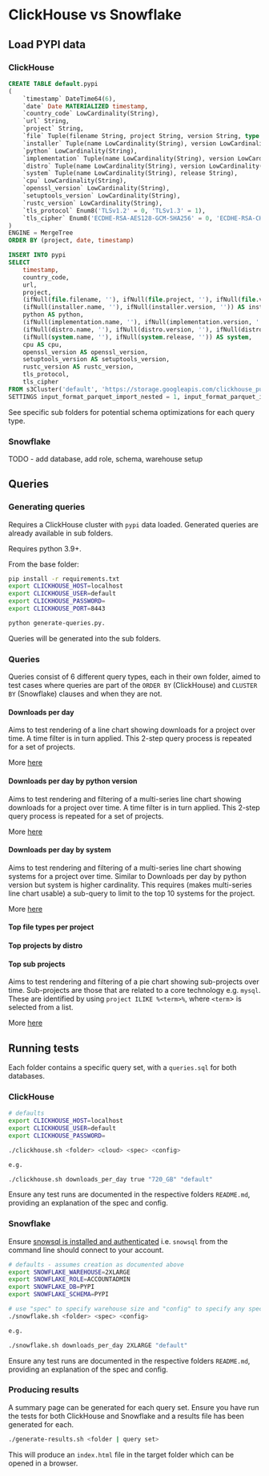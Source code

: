 # ClickHouse vs Snowflake

## Load PYPI data

### ClickHouse

```sql
CREATE TABLE default.pypi
(
    `timestamp` DateTime64(6),
    `date` Date MATERIALIZED timestamp,
    `country_code` LowCardinality(String),
    `url` String,
    `project` String,
    `file` Tuple(filename String, project String, version String, type Enum8('bdist_wheel' = 0, 'sdist' = 1, 'bdist_egg' = 2, 'bdist_wininst' = 3, 'bdist_dumb' = 4, 'bdist_msi' = 5, 'bdist_rpm' = 6, 'bdist_dmg' = 7)),
    `installer` Tuple(name LowCardinality(String), version LowCardinality(String)),
    `python` LowCardinality(String),
    `implementation` Tuple(name LowCardinality(String), version LowCardinality(String)),
    `distro` Tuple(name LowCardinality(String), version LowCardinality(String), id LowCardinality(String), libc Tuple(lib Enum8('' = 0, 'glibc' = 1, 'libc' = 2), version LowCardinality(String))),
    `system` Tuple(name LowCardinality(String), release String),
    `cpu` LowCardinality(String),
    `openssl_version` LowCardinality(String),
    `setuptools_version` LowCardinality(String),
    `rustc_version` LowCardinality(String),
    `tls_protocol` Enum8('TLSv1.2' = 0, 'TLSv1.3' = 1),
    `tls_cipher` Enum8('ECDHE-RSA-AES128-GCM-SHA256' = 0, 'ECDHE-RSA-CHACHA20-POLY1305' = 1, 'ECDHE-RSA-AES128-SHA256' = 2, 'TLS_AES_256_GCM_SHA384' = 3, 'AES128-GCM-SHA256' = 4, 'TLS_AES_128_GCM_SHA256' = 5, 'ECDHE-RSA-AES256-GCM-SHA384' = 6, 'AES128-SHA' = 7, 'ECDHE-RSA-AES128-SHA' = 8)
)
ENGINE = MergeTree
ORDER BY (project, date, timestamp)

INSERT INTO pypi
SELECT
    timestamp,
    country_code,
    url,
    project,
    (ifNull(file.filename, ''), ifNull(file.project, ''), ifNull(file.version, ''), ifNull(file.type, '')) AS file,
    (ifNull(installer.name, ''), ifNull(installer.version, '')) AS installer,
    python AS python,
    (ifNull(implementation.name, ''), ifNull(implementation.version, '')) AS implementation,
    (ifNull(distro.name, ''), ifNull(distro.version, ''), ifNull(distro.id, ''), (ifNull(distro.libc.lib, ''), ifNull(distro.libc.version, ''))) AS distro,
    (ifNull(system.name, ''), ifNull(system.release, '')) AS system,
    cpu AS cpu,
    openssl_version AS openssl_version,
    setuptools_version AS setuptools_version,
    rustc_version AS rustc_version,
    tls_protocol,
    tls_cipher
FROM s3Cluster('default', 'https://storage.googleapis.com/clickhouse_public_datasets/pypi/file_downloads/2023/*.parquet', 'Parquet', 'timestamp DateTime64(6), country_code LowCardinality(String), url String, project String, `file.filename` String, `file.project` String, `file.version` String, `file.type` String, `installer.name` String, `installer.version` String, python String, `implementation.name` String, `implementation.version` String, `distro.name` String, `distro.version` String, `distro.id` String, `distro.libc.lib` String, `distro.libc.version` String, `system.name` String, `system.release` String, cpu String, openssl_version String, setuptools_version String, rustc_version String,tls_protocol String, tls_cipher String')
SETTINGS input_format_parquet_import_nested = 1, input_format_parquet_import_nested = 1, max_insert_block_size = 100000000, min_insert_block_size_rows = 100000000, min_insert_block_size_bytes = 500000000, parts_to_throw_insert = 50000, max_insert_threads = 16
```

See specific sub folders for potential schema optimizations for each query type.


### Snowflake

TODO - add database, add role, schema, warehouse setup


## Queries

### Generating queries

Requires a ClickHouse cluster with `pypi` data loaded. Generated queries are already available in sub folders.

Requires python 3.9+.

From the base folder:

```bash 
pip install -r requirements.txt
export CLICKHOUSE_HOST=localhost
export CLICKHOUSE_USER=default
export CLICKHOUSE_PASSWORD=
export CLICKHOUSE_PORT=8443

python generate-queries.py.
```

Queries will be generated into the sub folders.

### Queries

Queries consist of 6 different query types, each in their own folder, aimed to test cases where queries are part of the `ORDER BY` (ClickHouse) and `CLUSTER BY` (Snowflake) clauses and when they are not.

#### Downloads per day

Aims to test rendering of a line chart showing downloads for a project over time. A time filter is in turn applied. This 2-step query process is repeated for a set of projects.

More [here](./downloads_per_day/README.md)

#### Downloads per day by python version

Aims to test rendering and filtering of a multi-series line chart showing downloads for a project over time. A time filter is in turn applied. This 2-step query process is repeated for a set of projects.

More [here](./downloads_per_day_by_python_version/README.md)

#### Downloads per day by system

Aims to test rendering and filtering of a multi-series line chart showing systems for a project over time. Similar to Downloads per day by python version but system is higher cardinality. 
This requires (makes multi-series line chart usable) a sub-query to limit to the top 10 systems for the project.

More [here](./downloads_per_day_by_system/README.md)

#### Top file types per project


#### Top projects by distro


#### Top sub projects

Aims to test rendering and filtering of a pie chart showing sub-projects over time. Sub-projects are those that are related to a core technology e.g. `mysql`. These are identified by using `project ILIKE %<term>%`, where `<term`> is selected from a list. 

More [here](./top_sub_projects/README.md)

## Running tests

Each folder contains a specific query set, with a `queries.sql` for both databases.

### ClickHouse

```bash
# defaults
export CLICKHOUSE_HOST=localhost
export CLICKHOUSE_USER=default
export CLICKHOUSE_PASSWORD=

./clickhouse.sh <folder> <cloud> <spec> <config>

e.g.

./clickhouse.sh downloads_per_day true "720_GB" "default"
```

Ensure any test runs are documented in the respective folders `README.md`, providing an explanation of the spec and config.

### Snowflake

Ensure [snowsql is installed and authenticated]() i.e. `snowsql` from the command line should connect to your account.

```bash
# defaults - assumes creation as documented above
export SNOWFLAKE_WAREHOUSE=2XLARGE
export SNOWFLAKE_ROLE=ACCOUNTADMIN
export SNOWFLAKE_DB=PYPI
export SNOWFLAKE_SCHEMA=PYPI

# use "spec" to specify warehouse size and "config" to specify any special config e.g. "clustering"
./snowflake.sh <folder> <spec> <config>

e.g.

./snowflake.sh downloads_per_day 2XLARGE "default"
```

Ensure any test runs are documented in the respective folders `README.md`, providing an explanation of the spec and config.

### Producing results

A summary page can be generated for each query set. Ensure you have run the tests for both ClickHouse and Snowflake and a results file has been generated for each.

```bash
./generate-results.sh <folder | query set> 
```

This will produce an `index.html` file in the target folder which can be opened in a browser.